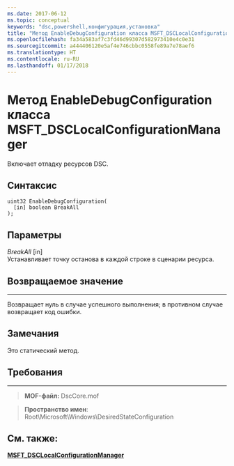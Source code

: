 ```yaml
---
ms.date: 2017-06-12
ms.topic: conceptual
keywords: "dsc,powershell,конфигурация,установка"
title: "Метод EnableDebugConfiguration класса MSFT_DSCLocalConfigurationManager"
ms.openlocfilehash: fa34a583af7c3fd46d99307d582973410e4c0e31
ms.sourcegitcommit: a444406120e5af4e746cbbc0558fe89a7e78aef6
ms.translationtype: HT
ms.contentlocale: ru-RU
ms.lasthandoff: 01/17/2018
---
```

# <a name="enabledebugconfiguration-method-of-the-msftdsclocalconfigurationmanager-class"></a>Метод EnableDebugConfiguration класса MSFT_DSCLocalConfigurationManager

Включает отладку ресурсов DSC.

<a name="syntax"></a>Синтаксис
------

```mof
uint32 EnableDebugConfiguration(
  [in] boolean BreakAll
);
```

<a name="parameters"></a>Параметры
----------

*BreakAll* \[in\]  
Устанавливает точку останова в каждой строке в сценарии ресурса.

## <a name="return-value"></a>Возвращаемое значение
------------

Возвращает нуль в случае успешного выполнения; в противном случае возвращает код ошибки.

## <a name="remarks"></a>Замечания

Это статический метод.

## <a name="requirements"></a>Требования
------------
>**MOF-файл:** DscCore.mof

>**Пространство имен**: Root\Microsoft\Windows\DesiredStateConfiguration


## <a name="see-also"></a>См. также:


[**MSFT_DSCLocalConfigurationManager**](msft-dsclocalconfigurationmanager.md)
 

 



